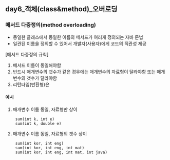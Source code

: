 ## day6_객체(class&method)_오버로딩
### 메서드 다중정의(method overloading)
- 동일한 클래스에서 동일한 이름의 메서드가 여러개 정의되는 자바 문법
- 일관된 이름을 정의할 수 있어서 개발자(사용자)에게 코드의 직관성 제공

[메서드 다중정의 규칙]
1. 메서드 이름이 동일해야함
2. 반드시 매개변수의 갯수가 같은 경우에는 매개변수의 자료형이 달라야함
	  또는 매개변수의 갯수가 달라야함
3. 리턴타입(반환형)은 

#### 예시 

1. 매개변수 이름 동일, 자료형만 상이

	    sum(int k, int e)
	    sum(int k, double e)
  
2. 매개변수 이름 동일, 자료형의 갯수 상이

	    sum(int kor, int eng)
	    sum(int kor, int eng, int mat)
	    sum(int kor, int eng, int mat, int java)
